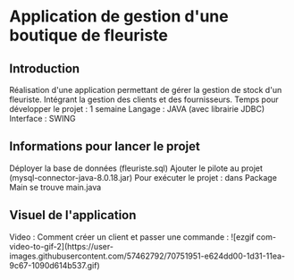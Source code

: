 
<h1>Application de gestion d'une boutique de fleuriste</h1>
<h2>Introduction</h2>
Réalisation d'une application permettant de gérer la gestion de stock d'un fleuriste. Intégrant la gestion des clients et des fournisseurs. Temps pour développer le projet : 1 semaine  
Langage : JAVA (avec librairie JDBC) 
Interface : SWING

<h2>Informations pour lancer le projet</h2>
Déployer la base de données (fleuriste.sql)     
Ajouter le pilote au projet (mysql-connector-java-8.0.18.jar)   
Pour exécuter le projet : dans Package Main se trouve main.java 

<h2>Visuel de l'application</h2>
Video : Comment créer un client et passer une commande :
![ezgif com-video-to-gif-2](https://user-images.githubusercontent.com/57462792/70751951-e624dd00-1d31-11ea-9c67-1090d614b537.gif)
